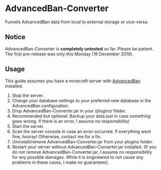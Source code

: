 # AdvancedBan-Converter
Funnels AdvancedBan data from local to external storage or vice-versa.


## Notice

AdvancedBan-Converter is **completely untested** so far. Please be patient. The first pre-release was only this Monday (16 December 2019).

## Usage

This guide assumes you have a minecraft server with [AdvancedBan](https://github.com/AdvancedBan) installed.

1. Stop the server.
2. Change your database settings to your preferred new database in the AdvancedBan configuration.
3. Drop AdvancedBan-Converter.jar in your /plugins/ folder.
4. Recommended but optional: Backup your data just in case something goes wrong. If there is an error, I assume no responsibility)
4. Start the server.
5. Scan the server console in case an error occurred. If everything went fine, hooray! Otherwise, contact me for a fix.
6. Uninstall/remove AdvancedBan-Converter.jar from your plugins folder.
7. Restart your server without AdvancedBan-Converter.jar installed. (If you do not remove AdvancedBan-Converter.jar, I assume no responsibility for any possible damages. While it is engineered to not cause any problems in these cases, I make no guarantees).
